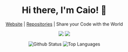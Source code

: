 <h1 align="center">Hi there, I'm Caio! 👋</h1>

<p align="center"><a href="http://caiodsa-lab.github.io">Website</a> | <a href="https://github.com/caiodsa-lab?tab=repositories">Repositories</a> | Share your Code with the World</p>
<p align="center">
  <img src="https://img.shields.io/github/followers/caiodsa-lab?style=for-the-badge">
  <img src="https://img.shields.io/github/stars/caiodsa-lab?style=for-the-badge">
</p>

<p align="center">
  <img src="https://github-readme-stats.vercel.app/api?username=caiodsa-lab&show_icons=true&include_all_commits=true&count_privates=true)" alt="Github Status">
  <img src="https://github-readme-stats.vercel.app/api/top-langs/?username=caiodsa-lab&langs_count=10&layout=compact" alt="Top Languages">
</p>
